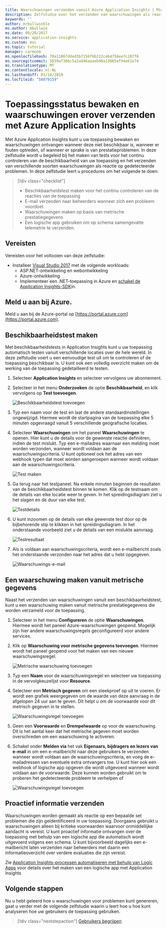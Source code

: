 ```yaml
---
title: Waarschuwingen verzenden vanuit Azure Application Insights | Microsoft Docs
description: Zelfstudie over het verzenden van waarschuwingen als reactie op fouten in uw toepassing met behulp van Azure Application Insights.
keywords: ''
author: mrbullwinkle
ms.author: mbullwin
ms.date: 09/20/2017
ms.service: application-insights
ms.custom: mvc
ms.topic: tutorial
manager: carmonm
ms.openlocfilehash: 70a11867dded3b7156f6b212ceb4756ee7c287f6
ms.sourcegitcommit: 5839af386c5a2ad46aaaeb90a13065ef94e61e74
ms.translationtype: MT
ms.contentlocale: nl-NL
ms.lasthandoff: 03/18/2019
ms.locfileid: "58079159"
---
```

# <a name="monitor-and-alert-on-application-health-with-azure-application-insights"></a>Toepassingsstatus bewaken en waarschuwingen erover verzenden met Azure Application Insights

Met Azure Application Insights kunt u uw toepassing bewaken en waarschuwingen ontvangen wanneer deze niet beschikbaar is, wanneer er fouten optreden, of wanneer er sprake is van prestatieproblemen.  In deze zelfstudie wordt u begeleid bij het maken van tests voor het continu controleren van de beschikbaarheid van uw toepassing en het verzenden van verschillende soorten waarschuwingen als reactie op gedetecteerde problemen.  In deze zelfstudie leert u procedures om het volgende te doen:

> [!div class="checklist"]
> * Beschikbaarheidstest maken voor het continu controleren van de reacties van de toepassing
> * E-mail verzenden naar beheerders wanneer zich een probleem voordoet
> * Waarschuwingen maken op basis van metrische prestatiegegevens 
> * Een logische app gebruiken om op schema samengevatte telemetrie te verzenden.


## <a name="prerequisites"></a>Vereisten

Vereisten voor het voltooien van deze zelfstudie:

- Installeer [Visual Studio 2017](https://www.visualstudio.com/downloads/) met de volgende workloads:
    - ASP.NET-ontwikkeling en webontwikkeling
    - Azure-ontwikkeling
    - Implementeer een .NET-toepassing in Azure en [schakel de Application Insights-SDK](../../azure-monitor/app/asp-net.md)in. 


## <a name="log-in-to-azure"></a>Meld u aan bij Azure.
Meld u aan bij de Azure-portal op [https://portal.azure.com](https://portal.azure.com).

## <a name="create-availability-test"></a>Beschikbaarheidstest maken
Met beschikbaarheidstests in Application Insights kunt u uw toepassing automatisch testen vanuit verschillende locaties over de hele wereld.   In deze zelfstudie voert u een eenvoudige test uit om te controleren of de toepassing beschikbaar is.  U kunt ook een volledig overzicht maken om de werking van de toepassing gedetailleerd te testen. 

1. Selecteer **Application Insights** en selecteer vervolgens uw abonnement.  
1. Selecteer in het menu **Onderzoeken** de optie **Beschikbaarheid**, en klik vervolgens op **Test toevoegen**.
 
    ![Beschikbaarheidstest toevoegen](media/tutorial-alert/add-test.png)

2. Typ een naam voor de test en laat de andere standaardinstellingen ongewijzigd.  Hiermee wordt de startpagina van de toepassing elke 5 minuten opgevraagd vanuit 5 verschillende geografische locaties. 
3. Selecteer **Waarschuwingen** om het paneel **Waarschuwingen** te openen. Hier kunt u de details voor de gewenste reactie definiëren, indien de test mislukt. Typ een e-mailadres waarnaar een melding moet worden verzonden, wanneer wordt voldaan aan de waarschuwingscriteria.  U kunt optioneel ook het adres van een webhook typen dat moet worden aangeroepen wanneer wordt voldaan aan de waarschuwingscriteria.

    ![Test maken](media/tutorial-alert/create-test.png)
 
4. Ga terug naar het testpaneel. Na enkele minuten beginnen de resultaten van de beschikbaarheidstest binnen te komen.  Klik op de testnaam om de details van elke locatie weer te geven.  In het spreidingsdiagram ziet u het slagen en de duur van elke test.

    ![Testdetails](media/tutorial-alert/test-details.png)

5.  U kunt inzoomen op de details van elke gewenste test door op de bijbehorende stip te klikken in het spreidingsdiagram.  In het onderstaande voorbeeld ziet u de details van een mislukte aanvraag.

    ![Testresultaat](media/tutorial-alert/test-result.png)
  
6. Als is voldaan aan waarschuwingscriteria, wordt een e-mailbericht zoals het onderstaande verzonden naar het adres dat u hebt opgegeven.

    ![Waarschuwings-e-mail](media/tutorial-alert/alert-mail.png)


## <a name="create-an-alert-from-metrics"></a>Een waarschuwing maken vanuit metrische gegevens
Naast het verzenden van waarschuwingen vanuit een beschikbaarheidstest, kunt u een waarschuwing maken vanuit metrische prestatiegegevens die worden verzameld voor de toepassing.

1. Selecteer in het menu **Configureren** de optie **Waarschuwingen**.  Hiermee wordt het paneel Azure-waarschuwingen geopend.  Mogelijk zijn hier andere waarschuwingsregels geconfigureerd voor andere services.
1. Klik op **Waarschuwing voor metrische gegevens toevoegen**.  Hiermee wordt het paneel geopend voor het maken van een nieuwe waarschuwingsregel.

    ![Metrische waarschuwing toevoegen](media/tutorial-alert/add-metric-alert.png)

1. Typ een **Naam** voor de waarschuwingsregel en selecteer uw toepassing in de vervolgkeuzelijst voor **Resource**.
1. Selecteer een **Metrisch gegeven** om een steekproef op uit te voeren.  Er wordt een grafiek weergegeven om de waarde van deze aanvraag in de afgelopen 24 uur aan te geven.  Dit helpt u om de voorwaarde voor dit metrisch gegeven in te stellen.

    ![Waarschuwingsregel toevoegen](media/tutorial-alert/add-alert-01.png)

1. Geen een **Voorwaarde** en **Drempelwaarde** op voor de waarschuwing. Dit is het aantal keer dat het metrische gegeven moet worden overschreden om een waarschuwing te activeren. 
1. Schakel onder **Melden via** het vak **Eigenaars, bijdragers en lezers van e-mail** in om een e-mailbericht naar deze gebruikers te verzenden wanneer wordt voldaan aan de waarschuwingscriteria, en voeg de e-mailadressen van eventuele extra ontvangers toe.  U kunt hier ook een webhook of logische app opgeven die wordt uitgevoerd wanneer wordt voldaan aan de voorwaarde.  Deze kunnen worden gebruikt om te proberen het gedetecteerde probleem te verhelpen of 

    ![Waarschuwingsregel toevoegen](media/tutorial-alert/add-alert-02.png)


## <a name="proactively-send-information"></a>Proactief informatie verzenden
Waarschuwingen worden gemaakt als reactie op een bepaalde set problemen die zijn geïdentificeerd in uw toepassing. Doorgaans gebruikt u waarschuwingen alleen bij kritieke voorwaarden waarvoor onmiddellijke aandacht is vereist.  U kunt proactief informatie ontvangen over de toepassing met behulp van een logische app die automatisch wordt uitgevoerd volgens een schema.  U kunt bijvoorbeeld dagelijks een e-mailbericht laten verzenden naar beheerders met daarin een informatieoverzicht over verdere evaluaties die zijn vereist.

Zie [Application Insights-processen automatiseren met behulp van Logic Apps](../../azure-monitor/app/automate-with-logic-apps.md) voor details over het maken van een logische app met Application Insights

## <a name="next-steps"></a>Volgende stappen
Nu u hebt geleerd hoe u waarschuwingen voor problemen kunt genereren, gaat u verder met de volgende zelfstudie waarin u leert hoe u hoe kunt analyseren hoe uw gebruikers de toepassing gebruiken.

> [!div class="nextstepaction"]
> [Gebruikers begrijpen](../../azure-monitor/learn/tutorial-users.md)
